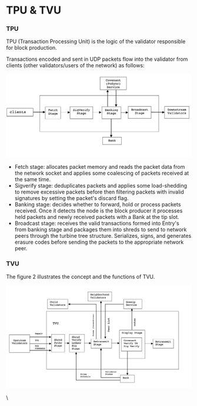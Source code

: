 # TPU & TVU

### TPU

TPU (Transaction Processing Unit) is the logic of the validator responsible for block production.

Transactions encoded and sent in UDP packets flow into the validator from clients (other validators/users of the network) as follows:

![Figure 1. The transaction flow in a validator.](<../../.gitbook/assets/Screen Shot 2022-07-05 at 12.54.41 PM.png>)

* Fetch stage: allocates packet memory and reads the packet data from the network socket and applies some coalescing of packets received at the same time.
* Sigverify stage: deduplicates packets and applies some load-shedding to remove excessive packets before then filtering packets with invalid signatures by setting the packet's discard flag.
* Banking stage: decides whether to forward, hold or process packets received. Once it detects the node is the block producer it processes held packets and newly received packets with a Bank at the tip slot.
* Broadcast stage: receives the valid transactions formed into Entry's from banking stage and packages them into shreds to send to network peers through the turbine tree structure. Serializes, signs, and generates erasure codes before sending the packets to the appropriate network peer.

### TVU

The figure 2 illustrates the concept and the functions of TVU.&#x20;

![Figure 2.](<../../.gitbook/assets/Screen Shot 2022-07-05 at 2.02.47 PM.png>)

\
